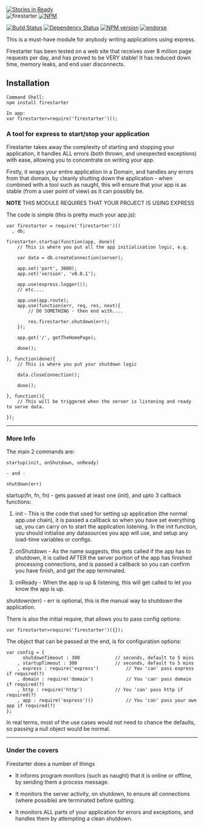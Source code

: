 [![Stories in Ready](https://badge.waffle.io/davewilliamson/firestarter.png?label=ready)](https://waffle.io/davewilliamson/firestarter)  
![firestarter](https://f.cloud.github.com/assets/1398082/989783/6ba1d050-091b-11e3-827f-cd334a77ac6a.png)
[![NPM](https://nodei.co/npm/firestarter.png?downloads=true&stars=true)](https://nodei.co/npm/firestarter/)

[![Build Status](https://travis-ci.org/davewilliamson/firestarter.png?branch=master)](https://travis-ci.org/davewilliamson/firestarter)
[![Dependency Status](https://www.versioneye.com/user/projects/520f9bd0632bac1d6e001837/badge.png)](https://www.versioneye.com/user/projects/520f9bd0632bac1d6e001837)
[![NPM version](https://badge.fury.io/js/firestarter.png)](http://badge.fury.io/js/firestarter)
[![endorse](https://api.coderwall.com/davewilliamson/endorsecount.png)](https://coderwall.com/davewilliamson)

This is a must-have module for anybody writing applications using express.

Firestarter has been tested on a web site that receives over 8 million page requests per day, and has proved to be VERY stable!  It has reduced down time, memory leaks, and end user disconnects.


## Installation

	Command Shell:
	npm install firestarter
	
	In app:
	var firestarter=require('firestarter')();
    


### A tool for express to start/stop your application
Firestarter takes away the complexity of starting and stopping your application, it handles ALL errors (both thrown, and unexpected exceptions) with ease, allowing you to concentrate on writing your app.

Firstly, it wraps your entire application in a Domain, and handles any errors from that domain, by cleanly shutting down the application - when combined with a tool such as naught, this will ensure that your app is as stable (from a user point of view) as it can possibly be.

**NOTE** THIS MODULE REQUIRES THAT YOUR PROJECT IS USING EXPRESS

The code is simple (this is pretty much your app.js):
	
	var firestarter = require('firestarter')()
	  , db;
	
	firestarter.startup(function(app, done){
		// This is where you put all the app initialisation logic, e.g.
	
		var data = db.createConnection(server);
	
		app.set('port', 3000);
		app.set('version', 'v0.0.1');
	
		app.use(express.logger());
		// etc....
		
		app.use(app.route);
		app.use(function(err, req, res, next){
			// DO SOMETHING - then end with....
	
			res.firestarter.shutdown(err);
		});
	
		app.get('/', getTheHomePage);
	
		done();
	
	}, function(done){
		// This is where you put your shutdown logic
	
		data.closeConnection();
	
		done();
	
	}, function(){
		// This will be triggered when the server is listening and ready to serve data.
		
	});

---
	
### More Info

The main 2 commands are:

	startup(init, onShutdown, onReady)
	
	- and -

	shutdown(err)
	
startup(fn, fn, fn) - gets passed at least one (init), and upto 3 callback functions:

1. init - This is the code that used for setting up application (the normal app.use chain), it is passed a callback so when you have set everything up, you can carry on to start the application listening.  In the init function, you should initialise any datasources you app will use, and setup any load-time variables or configs.  

2. onShutdown - As the name suggests, this gets called if the app has to shutdown, it is called AFTER the server portion of the app has finished processing connections, and is passed a callback so you can confirm you have finish, and get the app terminated.
  
3. onReady - When the app is up & listening, this will get called to let you know the app is up.

	
shutdown(err) - err is optional, this is the manual way to shutdown the application.

There is also the initial require, that allows you to pass config options:

	var firestarter=require('firestarter')({});
	
The object that can be passed at the end, is for configuration options:

	var config = {
		  shutdownTimeout : 300				// seconds, default to 5 mins
		, startupTimeout : 300				// seconds, default to 5 mins
		, express : require('express')			// You 'can' pass express if required(?)
		, domain : require('domain')			// You 'can' pass domain if required(?)
		, http : require('http')			// You 'can' pass http if required(?)
		, app : require('express')()			// You 'can' pass your own app if required(?)
	};

In real terms, most of the use cases would not need to chance the defaults, so passing a null object would be normal.

---

### Under the covers
Firestarter does a number of things

* It informs program monitors (such as naught) that it is online or offline, by sending them a process message.

* It monitors the server activity, on shutdown, to ensure all connections (where possible) are terminated before quitting.

* It monitors ALL parts of your application for errors and exceptions, and handles them by attempting a clean shutdown.

	
